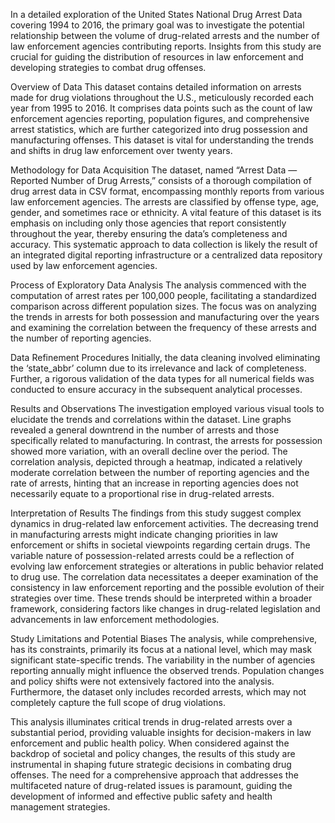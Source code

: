 In a detailed exploration of the United States National Drug Arrest Data covering 1994 to 2016, the primary goal was to investigate the potential relationship between the volume of drug-related arrests and the number of law enforcement agencies contributing reports. Insights from this study are crucial for guiding the distribution of resources in law enforcement and developing strategies to combat drug offenses.

Overview of Data
This dataset contains detailed information on arrests made for drug violations throughout the U.S., meticulously recorded each year from 1995 to 2016. It comprises data points such as the count of law enforcement agencies reporting, population figures, and comprehensive arrest statistics, which are further categorized into drug possession and manufacturing offenses. This dataset is vital for understanding the trends and shifts in drug law enforcement over twenty years.

Methodology for Data Acquisition
The dataset, named “Arrest Data — Reported Number of Drug Arrests,” consists of a thorough compilation of drug arrest data in CSV format, encompassing monthly reports from various law enforcement agencies. The arrests are classified by offense type, age, gender, and sometimes race or ethnicity. A vital feature of this dataset is its emphasis on including only those agencies that report consistently throughout the year, thereby ensuring the data’s completeness and accuracy. This systematic approach to data collection is likely the result of an integrated digital reporting infrastructure or a centralized data repository used by law enforcement agencies.


Process of Exploratory Data Analysis
The analysis commenced with the computation of arrest rates per 100,000 people, facilitating a standardized comparison across different population sizes. The focus was on analyzing the trends in arrests for both possession and manufacturing over the years and examining the correlation between the frequency of these arrests and the number of reporting agencies.

Data Refinement Procedures
Initially, the data cleaning involved eliminating the ‘state_abbr’ column due to its irrelevance and lack of completeness. Further, a rigorous validation of the data types for all numerical fields was conducted to ensure accuracy in the subsequent analytical processes.

Results and Observations
The investigation employed various visual tools to elucidate the trends and correlations within the dataset. Line graphs revealed a general downtrend in the number of arrests and those specifically related to manufacturing. In contrast, the arrests for possession showed more variation, with an overall decline over the period. The correlation analysis, depicted through a heatmap, indicated a relatively moderate correlation between the number of reporting agencies and the rate of arrests, hinting that an increase in reporting agencies does not necessarily equate to a proportional rise in drug-related arrests.



Interpretation of Results
The findings from this study suggest complex dynamics in drug-related law enforcement activities. The decreasing trend in manufacturing arrests might indicate changing priorities in law enforcement or shifts in societal viewpoints regarding certain drugs. The variable nature of possession-related arrests could be a reflection of evolving law enforcement strategies or alterations in public behavior related to drug use. The correlation data necessitates a deeper examination of the consistency in law enforcement reporting and the possible evolution of their strategies over time. These trends should be interpreted within a broader framework, considering factors like changes in drug-related legislation and advancements in law enforcement methodologies.

Study Limitations and Potential Biases
The analysis, while comprehensive, has its constraints, primarily its focus at a national level, which may mask significant state-specific trends. The variability in the number of agencies reporting annually might influence the observed trends. Population changes and policy shifts were not extensively factored into the analysis. Furthermore, the dataset only includes recorded arrests, which may not completely capture the full scope of drug violations.

This analysis illuminates critical trends in drug-related arrests over a substantial period, providing valuable insights for decision-makers in law enforcement and public health policy. When considered against the backdrop of societal and policy changes, the results of this study are instrumental in shaping future strategic decisions in combating drug offenses. The need for a comprehensive approach that addresses the multifaceted nature of drug-related issues is paramount, guiding the development of informed and effective public safety and health management strategies.

